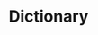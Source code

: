 ---
title: "Dictionary"
layout: dictionary
permalink: /dictionary/
description: "A great dictionary."
pagination: 
  enabled: true
  collection: dictionary
  per_page: 5
#   permalink: /:num/
#   sort_field: 'book:rank'
  sort_reverse: true
  offset: 1
image: assets/images/11.jpg
---